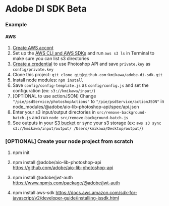 # Adobe DI SDK Beta

### Example

#### AWS

1. [Create AWS accont](https://docs.aws.amazon.com/rekognition/latest/dg/setting-up.html)
1. Set up the [AWS CLI and AWS SDKs](https://docs.aws.amazon.com/rekognition/latest/dg/setup-awscli-sdk.html) and run `aws s3 ls` in Terminal to make sure you can list s3 directories
1. [Create a credential](https://developer.adobe.com/photoshop/api/signup/?ref=signup) to use Photoshop API and save `private.key` as `config/private.key`
1. Clone this project: `git clone git@github.com:kmikawa/adobe-di-sdk.git`
1. Install node modules: `npm install`
1. Save `config/config-template.js` as `config/config.js` and set the configuration (ex: `s3://kmikawa/input/`)
1. [OPTIONAL to use actionJSON] Change `"/pie/psdService/photoshopActions"` to `"/pie/psdService/actionJSON"` in node_modules/@adobe/aio-lib-photoshop-api/spec/api.json
1. Enter your s3 input/output directories in `src/remove-background-batch.js` and run `node src/remove-background-batch.js`
1. See outputs in your [S3 bucket](https://s3.console.aws.amazon.com/s3/buckets) or sync your s3 storage (ex: `aws s3 sync s3://kmikawa/input/output/ /Users/kmikawa/Desktop/output/`)

### [OPTIONAL] Create your node project from scratch

1. npm init

1. npm install @adobe/aio-lib-photoshop-api
   https://github.com/adobe/aio-lib-photoshop-api

1. npm install @adobe/jwt-auth
   https://www.npmjs.com/package/@adobe/jwt-auth

1. npm install aws-sdk
   https://docs.aws.amazon.com/sdk-for-javascript/v2/developer-guide/installing-jssdk.html
